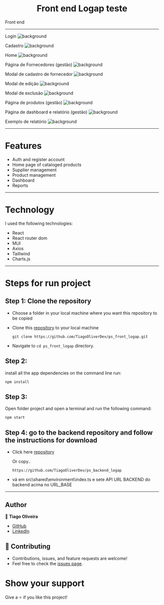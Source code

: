 <h1 align="center">Front end Logap teste</h1>

Front end 

<hr/>

Login
![background](https://github.com/TiagoOliverDev/ps_front_logap/blob/main/public/login.png)

Cadastro
![background](https://github.com/TiagoOliverDev/ps_front_logap/blob/main/public/register.png)

Home
![background](https://github.com/TiagoOliverDev/ps_front_logap/blob/main/public/home2.png)

Página de Fornecedores (gestão)
![background](https://github.com/TiagoOliverDev/ps_front_logap/blob/main/public/fornecedoress.png)

Modal de cadastro de fornecedor
![background](https://github.com/TiagoOliverDev/ps_front_logap/blob/main/public/mdCadastroFor.png)

Modal de edição
![background](https://github.com/TiagoOliverDev/ps_front_logap/blob/main/public/mdEditarFornecedor.png)

Modal de exclusão
![background](https://github.com/TiagoOliverDev/ps_front_logap/blob/main/public/mdExcluir2.png)

Página de produtos (gestão)
![background](https://github.com/TiagoOliverDev/ps_front_logap/blob/main/public/produtos2.png)

Página de dashboard e relatório (gestão)
![background](https://github.com/TiagoOliverDev/ps_front_logap/blob/main/public/dashboard.png)

Exemplo de relatório
![background](https://github.com/TiagoOliverDev/ps_front_logap/blob/main/public/relatorios2.png)


<hr/>

# Features 

- Auth and register account
- Home page of cataloged products
- Supplier management
- Product management
- Dashboard
- Reports

<hr/>

# Technology

I used the following technologies:

- React
- React router dom
- MUI
- Axios
- Taillwind
- Charts.js


<hr/>

# Steps for run project

## Step 1: Clone the repository

- Choose a folder in your local machine where you want this repository to be copied

- Clone this [repository](https://github.com/TiagoOliverDev/ps_front_logap.git) to your local machine 

   ```
  git clone https://github.com/TiagoOliverDev/ps_front_logap.git
  ```

- Navigate to `cd ps_front_logap`  directory.

## Step 2: 

install all the app dependencies on the command line run:

  ```
  npm install
  ```

## Step 3: 

Open folder project and open a terminal and run the following command:

  ```
  npm start
  ```
## Step 4: go to the backend repository and follow the instructions for download

- Click here [repository](https://github.com/TiagoOliverDev/ps_backend_logap)

  Or copy..

  ```
  https://github.com/TiagoOliverDev/ps_backend_logap
  ```

- vá em src\shared\environment\index.ts e sete API URL BACKEND do backend acima no URL_BASE
  
<hr/>


## Author

:man: **Tiago Oliveira**

- [GitHub](https://github.com/TiagoOliverDev/)
- [LinkedIn](https://www.linkedin.com/in/tiago-oliveira-49a2a6205/)

## 🤝 Contributing
- Contributions, issues, and feature requests are welcome!
- Feel free to check the [issues page](https://github.com/TiagoOliverDev/ps_front_logap/issues).

# Show your support
Give a ⭐ if you like this project!
